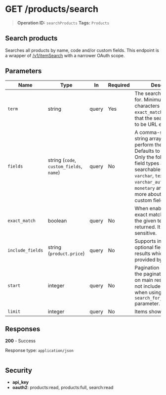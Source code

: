 # GET /products/search

> **Operation ID:** `searchProducts`
> **Tags:** `Products`

## Search products

Searches all products by name, code and/or custom fields. This endpoint is a wrapper of <a href="https://developers.pipedrive.com/docs/api/v1/ItemSearch#searchItem">/v1/itemSearch</a> with a narrower OAuth scope.

## Parameters

| Name | Type | In | Required | Description |
|------|------|-------|----------|-------------|
| `term` | string | query | Yes | The search term to look for. Minimum 2 characters (or 1 if using `exact_match`). Please note that the search term has to be URL encoded. |
| `fields` | string (`code`, `custom_fields`, `name`) | query | No | A comma-separated string array. The fields to perform the search from. Defaults to all of them. Only the following custom field types are searchable: `address`, `varchar`, `text`, `varchar_auto`, `double`, `monetary` and `phone`. Read more about searching by custom fields <a href="https://support.pipedrive.com/en/article/search-finding-what-you-need#searching-by-custom-fields" target="_blank" rel="noopener noreferrer">here</a>. |
| `exact_match` | boolean | query | No | When enabled, only full exact matches against the given term are returned. It is <b>not</b> case sensitive. |
| `include_fields` | string (`product.price`) | query | No | Supports including optional fields in the results which are not provided by default |
| `start` | integer | query | No | Pagination start. Note that the pagination is based on main results and does not include related items when using `search_for_related_items` parameter. |
| `limit` | integer | query | No | Items shown per page |

## Responses

**200** - Success

Response type: `application/json`

```

```


## Security

- **api_key**
- **oauth2**: products:read, products:full, search:read